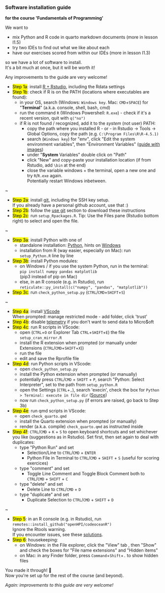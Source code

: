 ### Software installation guide

**for the course 'Fundamentals of Programming'**

We want to

- mix Python and R code in quarto markdown documents (more in lesson I1.5)
- try two IDEs to find out what we like about each
- have our exercises scored from within our IDEs (more in lesson I1.3)

so we have a lot of software to install.  
It's a bit much at once, but it will be worth it!  

Any improvements to the guide are very welcome!

- <mark>Step 1a</mark>: install [R + Rstudio](https://bookdown.org/brry/course/install.html), including the Rdata settings
- <mark>Step 1b</mark>: check if R is on the PATH (locations where executables are found):
  - in your OS, search (Windows: `Windows key`. Mac: `CMD`+`SPACE`) for "**Terminal**" (a.k.a. console, shell, bash, cmd)  
  - run the command `R` (Windows Powershell: `R.exe`) - check if it's a recent version, quit with `q("no")`
  - if R is not found / recognized, add it to the _system_ (not user) PATH:
    - copy the path where you installed R  -  or  - in Rstudio -> Tools -> Global Options, copy the path (e.g. `C:\Program Files\R\R-4.5.1)` 
    - search (`Windows key`)  for "env", click "Edit the system environment variables", then "Environment Variables" ([guide with images](https://www.architectryan.com/2018/03/17/add-to-the-path-on-windows-10/))
    - under "**System** Variables" double click on "Path"
    - click "New" and copy-paste your installation location (if from Rstudio, add `\bin` at the end)
    - close the variable windows + the terminal, open a new one and try `R`/`R.exe` again.  
      Potentially restart Windows inbetween.

 ~

- <mark>Step 2a</mark>: install [git](https://bookdown.org/brry/course/git.html), including the SSH key setup.  
  If you already have a personal github account, use that :)
- <mark>Step 2b</mark>: follow the [use git](https://bookdown.org/brry/course/git.html#use-git) section to download these instructions
- <mark>Step 2c</mark>: run `setup_Rpackages.R`. Tip: Use the Files pane (Rstudio bottom right) to select and open the file.

~

- <mark>Step 3a</mark>: install Python with one of
  - standalone installation: [Python](https://www.python.org/downloads/), hints on [Windows](https://docs.python.org/using/windows.html)
  - installation from R (way easier, especially on Mac): run `setup_Python.R` line by line
- <mark>Step 3b</mark>: install Python modules:
  - on Windows / if you use the system Python, run in the terminal:  
    `pip install numpy pandas matplotlib`  
    (pip3 instead of pip on Mac)
  - else, in an R console (e.g. in Rstudio), run  
    `reticulate::py_install(c("numpy", "pandas", "matplotlib"))`
- <mark>Step 3c</mark>: run `check_python_setup.py` (`CTRL`/`CMD`+`SHIFT`+`S`)

~

- <mark>Step 4a</mark>: install [VScode](https://code.visualstudio.com/Download)  
  When prompted: manage restricted mode - add folder, click 'trust'
- <mark>Step 4b</mark>: disable [telemetry](https://www.roboleary.net/tools/2022/04/20/vscode-telemetry.html) if you don't want to send data to Micro$oft
- <mark>Step 4c</mark>: run R scripts in VScode:
  - open (`CTRL`+`O` or Explorer Tab `CTRL`+`SHIFT`+`E`) the file `setup_cran_mirror.R`
  - install the R extension when prompted (or manually under Extensions (`CTRL`/`CMD`+`SHIFT`+`X`))
  - run the file
  - edit and save the Rprofile file
- <mark>Step 4d</mark>: run Python scripts in VScode:
  - open `check_python_setup.py`
  - install the Python extension when prompted (or manually)
  - potentially press `CTRL`/`CMD` + `SHIFT` + `P`, search "Python: Select Interpreter", set to the path from `setup_python.R`
  - open the Settings (`CTRL`+`,`), search 'execin', check the box for `Python > Terminal: execute in file dir` ([Source](https://stackoverflow.com/a/65835091))
  - now run `check_python_setup.py` (if errors are raised, go back to Step 3b)
- <mark>Step 4e</mark>: run qmd scripts in VScode:
  - open `check_quarto.qmd` 
  - install the Quarto extension when prompted (or manually)
  - render (a.k.a. compile) `check_quarto.qmd` as instructed inside
- <mark>Step 4f</mark>:  `CTRL`/`CMD` + `K` + `S` to open keyboard shortcuts 
  and set whichever you like (suggestions as in Rstudio). 
  Set first, then set again to deal with duplicates:  
  - type "Python Run" and set
    - Selection/Line to `CTRL`/`CMD` + `ENTER`
    - Python File in Terminal to `CTRL`/`CMD` + `SHIFT` + `S` (useful for scoring exercices)  
  - type "comment" and set  
    - Toggle Line Comment and Toggle Block Comment both to `CTRL`/`CMD` + `SHIFT` + `C`
  - type "delete" and set
    - Delete Line to `CTRL`/`CMD` + `D`
  - type "duplicate" and set
    - Duplicate Selection to `CTRL`/`CMD` + `SHIFT` + `D`

~

- <mark>Step 5</mark>: in an R console (e.g. in Rstudio), run  
  `remotes::install_github("openHPI/codeoceanR")`  
  Ignore the Rtools warning.  
  If you encounter issues, see these [solutions](https://github.com/openHPI/codeoceanR#issues).
- <mark>Step 6</mark>: housekeeping:
  - on Windows: in the File explorer, click the "View" tab , then "Show" and check the boxes for "File name extensions" and "Hidden items"
  - on Mac: in any Finder folder, press `Command`+`Shift`+`.` to  show hidden files

You made it through! 🎉  
Now you're set up for the rest of the course (and beyond).

*Again: improvements to this guide are very welcome!*

